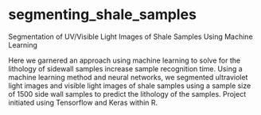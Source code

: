 # segmenting_shale_samples
Segmentation of UV/Visible Light Images of Shale Samples Using Machine Learning


Here
we garnered an approach using machine learning to solve for the lithology of sidewall samples increase sample recognition time. Using a machine learning
method and neural networks, we segmented ultraviolet light images and visible light images of shale samples using a sample size of 1500 side wall samples to
predict the lithology of the samples. Project initiated using Tensorflow and Keras within R.

 
